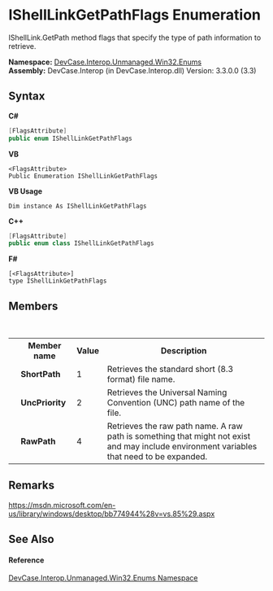 # IShellLinkGetPathFlags Enumeration
 

IShellLink.GetPath method flags that specify the type of path information to retrieve.

**Namespace:**&nbsp;<a href="N_DevCase_Interop_Unmanaged_Win32_Enums">DevCase.Interop.Unmanaged.Win32.Enums</a><br />**Assembly:**&nbsp;DevCase.Interop (in DevCase.Interop.dll) Version: 3.3.0.0 (3.3)

## Syntax

**C#**<br />
``` C#
[FlagsAttribute]
public enum IShellLinkGetPathFlags
```

**VB**<br />
``` VB
<FlagsAttribute>
Public Enumeration IShellLinkGetPathFlags
```

**VB Usage**<br />
``` VB Usage
Dim instance As IShellLinkGetPathFlags
```

**C++**<br />
``` C++
[FlagsAttribute]
public enum class IShellLinkGetPathFlags
```

**F#**<br />
``` F#
[<FlagsAttribute>]
type IShellLinkGetPathFlags
```


## Members
&nbsp;<table><tr><th></th><th>Member name</th><th>Value</th><th>Description</th></tr><tr><td /><td target="F:DevCase.Interop.Unmanaged.Win32.Enums.IShellLinkGetPathFlags.ShortPath">**ShortPath**</td><td>1</td><td>Retrieves the standard short (8.3 format) file name.</td></tr><tr><td /><td target="F:DevCase.Interop.Unmanaged.Win32.Enums.IShellLinkGetPathFlags.UncPriority">**UncPriority**</td><td>2</td><td>Retrieves the Universal Naming Convention (UNC) path name of the file.</td></tr><tr><td /><td target="F:DevCase.Interop.Unmanaged.Win32.Enums.IShellLinkGetPathFlags.RawPath">**RawPath**</td><td>4</td><td>Retrieves the raw path name. A raw path is something that might not exist and may include environment variables that need to be expanded.</td></tr></table>

## Remarks
<a href="https://msdn.microsoft.com/en-us/library/windows/desktop/bb774944%28v=vs.85%29.aspx" target="_blank">https://msdn.microsoft.com/en-us/library/windows/desktop/bb774944%28v=vs.85%29.aspx</a>

## See Also


#### Reference
<a href="N_DevCase_Interop_Unmanaged_Win32_Enums">DevCase.Interop.Unmanaged.Win32.Enums Namespace</a><br />